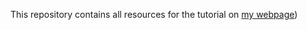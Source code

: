 This repository contains all resources for the tutorial on [my webpage](https://mr.schochastics.net/materials/netVizR))
